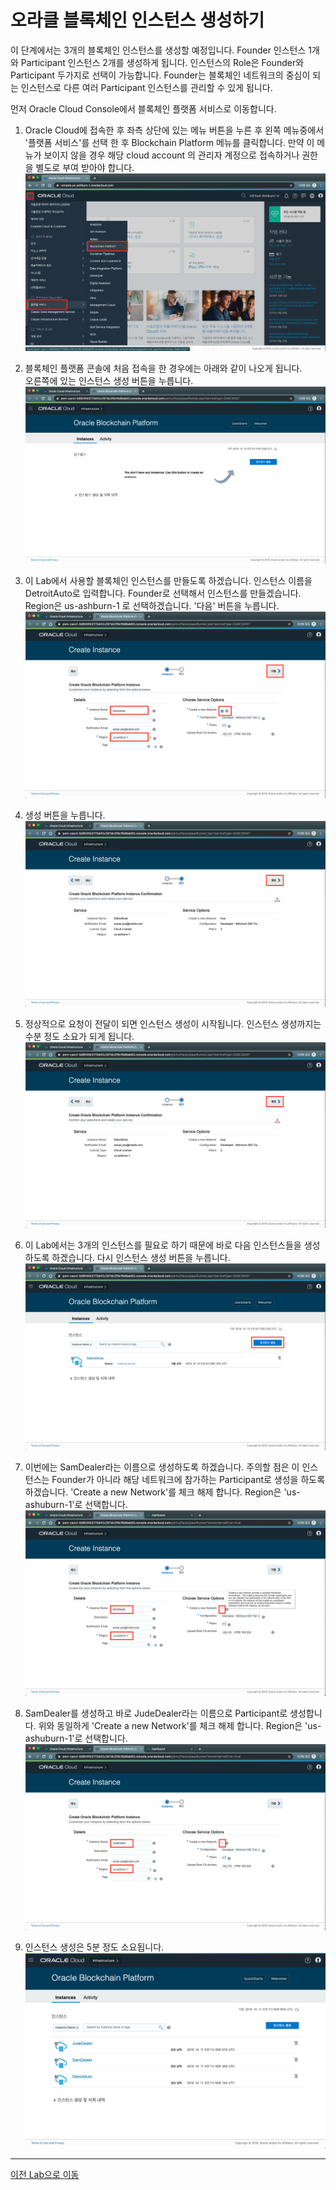 # 오라클 블록체인 인스턴스 생성하기
이 단계에서는 3개의 블록체인 인스턴스를 생성할 예정입니다. Founder 인스턴스 1개와 Participant 인스턴스 2개를 생성하게 됩니다. 인스턴스의 Role은 Founder와 Participant 두가지로 선택이 가능합니다. Founder는 블록체인 네트워크의 중심이 되는 인스턴스로 다른 여러 Participant 인스턴스를 관리할 수 있게 됩니다.

먼저 Oracle Cloud Console에서 블록체인 플랫폼 서비스로 이동합니다.
1. Oracle Cloud에 접속한 후 좌측 상단에 있는 메뉴 버튼을 누른 후 왼쪽 메뉴중에서 '플랫폼 서비스'를 선택 한 후 Blockchain Platform 메뉴를 클릭합니다. 만약 이 메뉴가 보이지 않을 경우 해당 cloud account 의 관리자 계정으로 접속하거나 권한을 별도로 부여 받아야 합니다.
   ![](images/goto_blockchain1.png)
   

2. 블록체인 플랫폼 콘솔에 처음 접속을 한 경우에는 아래와 같이 나오게 됩니다.  
오른쪽에 있는 인스턴스 생성 버튼을 누릅니다.
![](images/goto_blockchain2.png)

3. 이 Lab에서 사용할 블록체인 인스턴스를 만들도록 하겠습니다. 인스턴스 이름을 DetroitAuto로 입력합니다. Founder로 선택해서 인스턴스를 만들겠습니다. Region은 us-ashburn-1 로 선택하겠습니다.
'다음' 버튼을 누릅니다.
![](images/prov1.png)
4. 생성 버튼을 누릅니다.
![](images/prov2.png)

5. 정상적으로 요청이 전달이 되면 인스턴스 생성이 시작됩니다. 인스턴스 생성까지는 수분 정도 소요가 되게 됩니다.
![](images/prov2.png)
6. 이 Lab에서는 3개의 인스턴스를 필요로 하기 때문에 바로 다음 인스턴스들을 생성하도록 하겠습니다. 다시 인스턴스 생성 버튼을 누릅니다.
![](images/prov3.png)
7. 이번에는 SamDealer라는 이름으로 생성하도록 하겠습니다. 주의할 점은 이 인스턴스는 Founder가 아니라 해당 네트워크에 참가하는 Participant로 생성을 하도록 하겠습니다. 'Create a new Network'를 체크 해제 합니다. Region은 'us-ashuburn-1'로 선택합니다.
![](images/prov4.png)

1. SamDealer를 생성하고 바로 JudeDealer라는 이름으로 Participant로 생성합니다. 위와 동일하게 'Create a new Network'를 체크 해제 합니다. Region은 'us-ashuburn-1'로 선택합니다.
![](images/prov5.png)

2. 인스턴스 생성은 5분 정도 소요됩니다. 
![](images/finish.png)

---
[이전 Lab으로 이동](../README.md)
